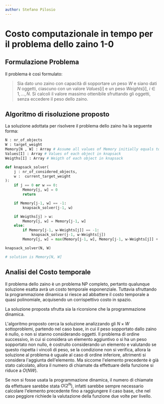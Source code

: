 ```yaml
---
author: Stefano Pilosio
---
```



# Costo computazionale in tempo per il problema dello zaino 1-0

## Formulazione Problema

Il problema è così formulato:

> Sia dato uno zaino con capacità di sopportare un peso $W$ e siano dati $N$ oggetti,
  ciascuno con un valore $Values[i]$ e un peso $Weights[i]$, $i \in {1,...,N}$.
  Si calcoli il valore massimo ottenibile sfruttando gli oggetti, senza eccedere il peso dello zaino.

## Algoritmo di risoluzione proposto

La soluzione adottata per risolvere il problema dello zaino ha la seguente forma:

```python
N : nr_of_objects
W : target_weight 
Memory[N , W] : Array # Assume all values of Memory initially equals to -1
Values[I] : Array # Values of each object in knapsack
Weigths[I] : Array # Weigth of each object in knapsack

def knapsack_solver(
    j : nr_of_considered_objects,
    w :  current_target_weight
):
    if j == 0 or w == 0:
        Memory[j, w] = 0
        return

    if Memory[j-1, w] == -1:
        knapsack_solver(j-1, w)

    if Weigths[j] > w:
        Memory[j, w] = Memory[j-1, w]
    else:
        if Memory[j-1, w-Weights[j]] == -1:
            knapsack_solver(j-1, w-Weights[j])
        Memory[j, w] = max(Memory[j-1, w], Memory[j-1, w-Weights[j]] + Values[j])

knapsack_solver(N, W)

# solution is Memory[N, W]
```

## Analisi del Costo temporale

Il problema dello zaino è un problema NP completo, pertanto qualunque soluzione esatta avrà un costo temporale esponenziale.
Tuttavia sfruttando la programmazione dinamica si riesce ad abbattere il costo temporale a quasi polinomiale,
acquisendo un corrispettivo costo in spazio.

La soluzione proposta sfrutta sia la ricorsione che la programmazione dinamica.

L'algoritmo proposto cerca la soluzione analizzando gli $N \times W$ sottoproblemi,
partendo nel caso base, in cui il peso sopportato dallo zaino è nullo, o non si stanno considerando oggetti.
Il problema di ordine successivo, in cui si considera un elemento aggiuntivo o si ha un peso sopportato non nullo,
è costruito considerando un elemento e valutando se questo rispetta i vincoli di peso, se la condizione non si verifica,
allora la soluzione al problema è uguale al caso di ordine inferiore, altrimenti si considera l'aggiunta dell'elemento.
Ma siccome l'elemento precedente è già stato calcolato, allora il numero di chiamate da effettuare della funzione si riduce a $O(NW)$.

Se non si fosse usata la programmazione dinamica, il numero di chiamate da effettuare sarebbe stata $O(2^N)$,
infatti sarebbe sempre necessario calcolare l'elemento precedente fino a raggiungere il caso base,
che nel caso peggiore richiede la valutazione della funzione due volte per livello.


